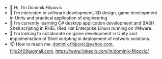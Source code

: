 - 👋 Hi, I’m Dominik Filipovic
- 👀 I’m interested in software development, 3D design, game development in Unity and practical application of engineering.
- 🌱 I’m currently learning C# desktop application development and BASH Shell scripting in RHEL (Red Hat Enterprise Linux) running on VMware.
- 💞️ I’m looking to collaborate on game development in Unity and implementation of Shell scripting in deployment of network solutions.
- 📫 How to reach me: dominik.filipovic@yahoo.com, filjo2409@gmail.com, https://www.linkedin.com/in/dominik-filipovic/

<!---
domz-git/domz-git is a ✨ special ✨ repository because its `README.md` (this file) appears on your GitHub profile.
You can click the Preview link to take a look at your changes.
--->
